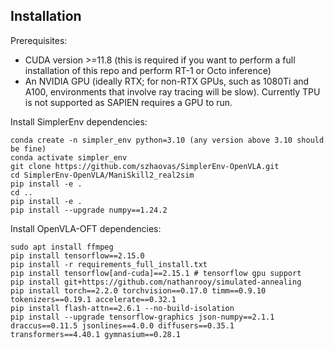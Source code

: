 ## Installation

Prerequisites:
- CUDA version >=11.8 (this is required if you want to perform a full installation of this repo and perform RT-1 or Octo inference)
- An NVIDIA GPU (ideally RTX; for non-RTX GPUs, such as 1080Ti and A100, environments that involve ray tracing will be slow). Currently TPU is not supported as SAPIEN requires a GPU to run.

Install SimplerEnv dependencies:
```
conda create -n simpler_env python=3.10 (any version above 3.10 should be fine)
conda activate simpler_env
git clone https://github.com/szhaovas/SimplerEnv-OpenVLA.git
cd SimplerEnv-OpenVLA/ManiSkill2_real2sim
pip install -e .
cd ..
pip install -e .
pip install --upgrade numpy==1.24.2
```

Install OpenVLA-OFT dependencies:
```
sudo apt install ffmpeg
pip install tensorflow==2.15.0
pip install -r requirements_full_install.txt
pip install tensorflow[and-cuda]==2.15.1 # tensorflow gpu support
pip install git+https://github.com/nathanrooy/simulated-annealing
pip install torch==2.2.0 torchvision==0.17.0 timm==0.9.10 tokenizers==0.19.1 accelerate==0.32.1
pip install flash-attn==2.6.1 --no-build-isolation
pip install --upgrade tensorflow-graphics json-numpy==2.1.1 draccus==0.11.5 jsonlines==4.0.0 diffusers==0.35.1 transformers==4.40.1 gymnasium==0.28.1
```

